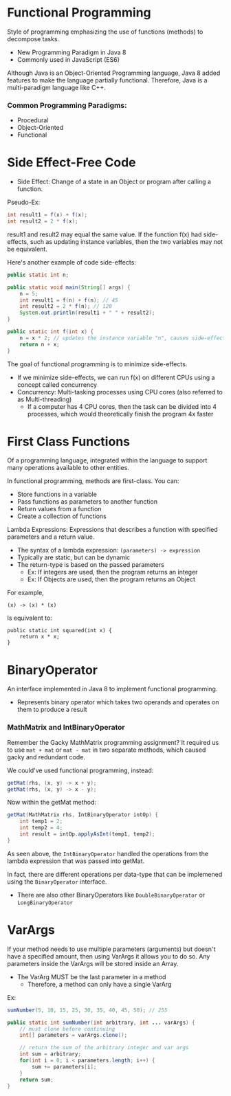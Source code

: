 # Functional Programming
Style of programming emphasizing the use of functions (methods) to decompose tasks.
- New Programming Paradigm in Java 8
- Commonly used in JavaScript (ES6)

Although Java is an Object-Oriented Programming language, Java 8 added features to make the language partially functional.
Therefore, Java is a multi-paradigm language like C++.

### Common Programming Paradigms:
- Procedural
- Object-Oriented
- Functional

# Side Effect-Free Code
- Side Effect: Change of a state in an Object or program after calling a function.

Pseudo-Ex:
```java
int result1 = f(x) + f(x);
int result2 = 2 * f(x);
```
result1 and result2 may equal the same value. If the function f(x) had side-effects, such as updating instance variables, then
the two variables may not be equivalent.

Here's another example of code side-effects:
```java
public static int n;

public static void main(String[] args) {
	n = 5;
	int result1 = f(n) + f(n); // 45
	int result2 = 2 * f(n); // 120
	System.out.println(result1 + " " + result2);
}

public static int f(int x) {
	n = x * 2; // updates the instance variable "n", causes side-effect
	return n + x;
}
```

The goal of functional programming is to minimize side-effects.
- If we minimize side-effects, we can run f(x) on different CPUs using a concept  called concurrency
- Concurrency: Multi-tasking processes using CPU cores (also referred to as Multi-threading)
  - If a computer has 4 CPU cores, then the task can be divided into 4 processes,
      which would theoretically finish the program 4x faster

# First Class Functions
Of a programming language, integrated within the language to support many operations available to other entities.
	
In functional programming, methods are first-class. You can:
- Store functions in a variable
- Pass functions as parameters to another function
- Return values from a function
- Create a collection of functions

Lambda Expressions: Expressions that describes a function with specified parameters and a return value.
- The syntax of a lambda expression: ```(parameters) -> expression```
- Typically are static, but can be dynamic
- The return-type is based on the passed parameters
	- Ex: If integers are used, then the program returns an integer
	- Ex: If Objects are used, then the program returns an Object

For example,
```(java)
(x) -> (x) * (x)
```
Is equivalent to:
```(java)
public static int squared(int x) {
	return x * x;
}
```

# BinaryOperator
An interface implemented in Java 8 to implement functional programming.
- Represents binary operator which takes two operands and operates on them to produce a result

### MathMatrix and IntBinaryOperator
Remember the Gacky MathMatrix programming assignment? It required us to use ```mat + mat``` or ```mat - mat``` in two separate methods, which caused gacky and redundant code.

We could've used functional programming, instead:
```java
getMat(rhs, (x, y) -> x + y);
getMat(rhs, (x, y) -> x - y);
```

Now within the getMat method:
```java
getMat(MathMatrix rhs, IntBinaryOperator intOp) {
	int temp1 = 2;
	int temp2 = 4;
	int result = intOp.applyAsInt(temp1, temp2);
}
```
As seen above, the ```IntBinaryOperator``` handled the operations from the lambda expression that was passed into getMat.

In fact, there are different operations per data-type that can be implemened using the ```BinaryOperator``` interface.
- There are also other BinaryOperators like ```DoubleBinaryOperator``` or ```LongBinaryOperator```

# VarArgs
If your method needs to use multiple parameters (arguments) but doesn't have a specified amount, then using VarArgs it allows you to do so. Any parameters inside the VarArgs will be stored inside an Array.
- The VarArg MUST be the last parameter in a method
	- Therefore, a method can only have a single VarArg

Ex:
```java
sumNumber(5, 10, 15, 25, 30, 35, 40, 45, 50); // 255

public static int sumNumber(int arbitrary, int ... varArgs) {
	// must clone before continuing
	int[] parameters = varArgs.clone();

	// return the sum of the arbitrary integer and var args
	int sum = arbitrary;
	for(int i = 0; i < parameters.length; i++) {
		sum += parameters[i];
	}
	return sum;
}
```
